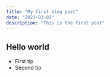 ```yaml
---
title: "My first blog post"
date: "2021-03-01"
description: "This is the first post"
---
```


## Hello world

- First tip
- Second tip
